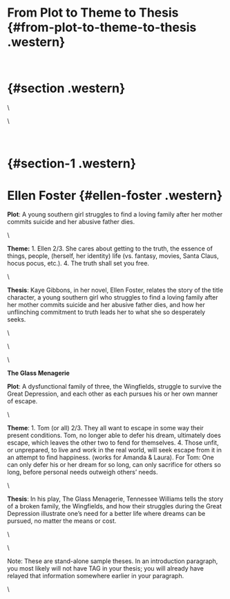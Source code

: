 <span style="text-decoration: none">From Plot to Theme to Thesis</span> {#from-plot-to-theme-to-thesis .western}
=======================================================================

\
 {#section .western}
=

\

\

\
 {#section-1 .western}
=

Ellen Foster {#ellen-foster .western}
============

**Plot**: A young southern girl struggles to find a loving family after
her mother commits suicide and her abusive father dies.

\

**Theme:** 1. Ellen 2/3. She cares about getting to the truth, the
essence of things, people, (herself, her identity) life (vs. fantasy,
movies, Santa Claus, hocus pocus, etc.). 4. The truth shall set you
free.

\

**Thesis**: Kaye Gibbons, in her novel, Ellen Foster, relates the story
of the title character, a young southern girl who struggles to find a
loving family after her mother commits suicide and her abusive father
dies, and how her unflinching commitment to truth leads her to what she
so desperately seeks.

\

\

\

**The Glass Menagerie**

**Plot**: A dysfunctional family of three, the Wingfields, struggle to
survive the Great Depression, and each other as each pursues his or her
own manner of escape.

\

[]() **Theme**: 1. Tom (or all) 2/3. They all want to escape in some way
their present conditions. Tom, no longer able to defer his dream,
ultimately does escape, which leaves the other two to fend for
themselves. 4. Those unfit, or unprepared, to live and work in the real
world, will seek escape from it in an attempt to find happiness. (works
for Amanda & Laura). For Tom: One can only defer his or her dream for so
long, can only sacrifice for others so long, before personal needs
outweigh others’ needs.

\

**Thesis**: In his play, The Glass Menagerie, Tennessee Williams tells
the story of a broken family, the Wingfields, and how their struggles
during the Great Depression illustrate one’s need for a better life
where dreams can be pursued, no matter the means or cost.

\

\

Note: These are stand-alone sample theses. In an introduction paragraph,
you most likely will not have TAG in your thesis; you will already have
relayed that information somewhere earlier in your paragraph.

\


